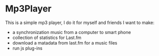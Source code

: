 # Mp3Player
This is a simple mp3 player, I do it for myself and friends
I want to make:
* a synchronization music from a computer to smart phone
* collection of statistics for Last.fm
* download a matadata from last.fm for a music files
* run js plug-ins
